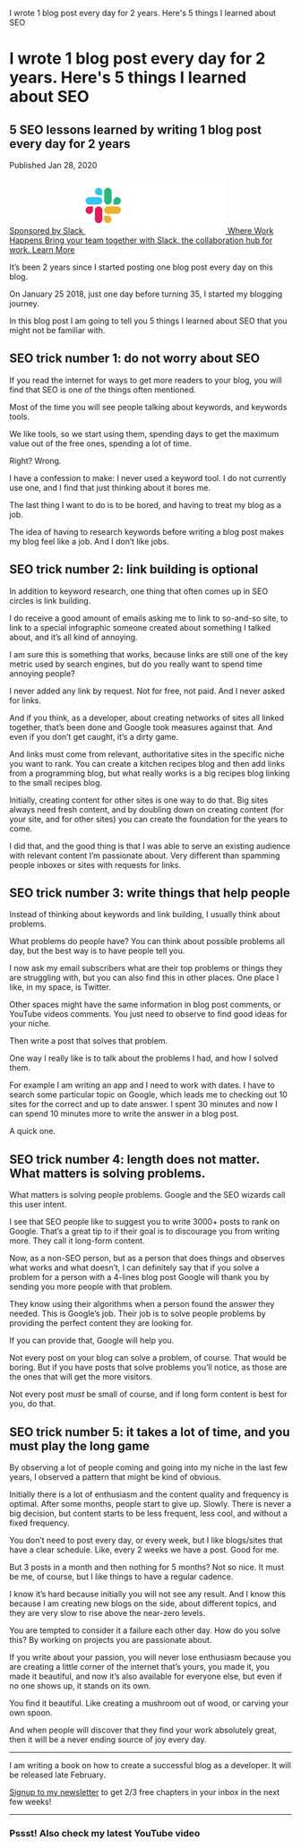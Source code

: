 I wrote 1 blog post every day for 2 years. Here's 5 things I learned about SEO

# I wrote 1 blog post every day for 2 years. Here's 5 things I learned about SEO

## 5 SEO lessons learned by writing 1 blog post every day for 2 years

 Published Jan 28, 2020

[   Sponsored by Slack            ![1559077218-slack-native-solid_2x.png](../_resources/55a372c621213c602ba09e10a87b9626.png)      Where Work Happens    Bring your team together with Slack, the collaboration hub for work.    Learn More](https://srv.buysellads.com/ads/click/x/GTND42QYCTSD4KQNCVSLYKQMFTYD623NF6SI4Z3JCWADTKJNCE7I653KC6BIEK3NCKSIKK3EHJNCLSIZ?segment=placement:flaviocopescom;)

It’s been 2 years since I started posting one blog post every day on this blog.

On January 25 2018, just one day before turning 35, I started my blogging journey.

In this blog post I am going to tell you 5 things I learned about SEO that you might not be familiar with.

## SEO trick number 1: do not worry about SEO

If you read the internet for ways to get more readers to your blog, you will find that SEO is one of the things often mentioned.

Most of the time you will see people talking about keywords, and keywords tools.

We like tools, so we start using them, spending days to get the maximum value out of the free ones, spending a lot of time.

Right? Wrong.

I have a confession to make: I never used a keyword tool. I do not currently use one, and I find that just thinking about it bores me.

The last thing I want to do is to be bored, and having to treat my blog as a job.

The idea of having to research keywords before writing a blog post makes my blog feel like a job. And I don’t like jobs.

## SEO trick number 2: link building is optional

In addition to keyword research, one thing that often comes up in SEO circles is link building.

I do receive a good amount of emails asking me to link to so-and-so site, to link to a special infographic someone created about something I talked about, and it’s all kind of annoying.

I am sure this is something that works, because links are still one of the key metric used by search engines, but do you really want to spend time annoying people?

I never added any link by request. Not for free, not paid. And I never asked for links.

And if you think, as a developer, about creating networks of sites all linked together, that’s been done and Google took measures against that. And even if you don’t get caught, it’s a dirty game.

And links must come from relevant, authoritative sites in the specific niche you want to rank. You can create a kitchen recipes blog and then add links from a programming blog, but what really works is a big recipes blog linking to the small recipes blog.

Initially, creating content for other sites is one way to do that. Big sites always need fresh content, and by doubling down on creating content (for your site, and for other sites) you can create the foundation for the years to come.

I did that, and the good thing is that I was able to serve an existing audience with relevant content I’m passionate about. Very different than spamming people inboxes or sites with requests for links.

## SEO trick number 3: write things that help people

Instead of thinking about keywords and link building, I usually think about problems.

What problems do people have? You can think about possible problems all day, but the best way is to have people tell you.

I now ask my email subscribers what are their top problems or things they are struggling with, but you can also find this in other places. One place I like, in my space, is Twitter.

Other spaces might have the same information in blog post comments, or YouTube videos comments. You just need to observe to find good ideas for your niche.

Then write a post that solves that problem.

One way I really like is to talk about the problems I had, and how I solved them.

For example I am writing an app and I need to work with dates. I have to search some particular topic on Google, which leads me to checking out 10 sites for the correct and up to date answer. I spent 30 minutes and now I can spend 10 minutes more to write the answer in a blog post.

A quick one.

## SEO trick number 4: length does not matter. What matters is solving problems.

What matters is solving people problems. Google and the SEO wizards call this user intent.

I see that SEO people like to suggest you to write 3000+ posts to rank on Google. That’s a great tip to if their goal is to discourage you from writing more. They call it long-form content.

Now, as a non-SEO person, but as a person that does things and observes what works and what doesn’t, I can definitely say that if you solve a problem for a person with a 4-lines blog post Google will thank you by sending you more people with that problem.

They know using their algorithms when a person found the answer they needed. This is Google’s job. Their job is to solve people problems by providing the perfect content they are looking for.

If you can provide that, Google will help you.

Not every post on your blog can solve a problem, of course. That would be boring. But if you have posts that solve problems you’ll notice, as those are the ones that will get the more visitors.

Not every post *must* be small of course, and if long form content is best for you, do that.

## SEO trick number 5: it takes a lot of time, and you must play the long game

By observing a lot of people coming and going into my niche in the last few years, I observed a pattern that might be kind of obvious.

Initially there is a lot of enthusiasm and the content quality and frequency is optimal. After some months, people start to give up. Slowly. There is never a big decision, but content starts to be less frequent, less cool, and without a fixed frequency.

You don’t need to post every day, or every week, but I like blogs/sites that have a clear schedule. Like, every 2 weeks we have a post. Good for me.

But 3 posts in a month and then nothing for 5 months? Not so nice. It must be me, of course, but I like things to have a regular cadence.

I know it’s hard because initially you will not see any result. And I know this because I am creating new blogs on the side, about different topics, and they are very slow to rise above the near-zero levels.

You are tempted to consider it a failure each other day.
How do you solve this? By working on projects you are passionate about.

If you write about your passion, you will never lose enthusiasm because you are creating a little corner of the internet that’s yours, you made it, you made it beautiful, and now it’s also available for everyone else, but even if no one shows up, it stands on its own.

You find it beautiful. Like creating a mushroom out of wood, or carving your own spoon.

And when people will discover that they find your work absolutely great, then it will be a never ending source of joy every day.

* * *

I am writing a book on how to create a successful blog as a developer.
It will be released late February.

 [Signup to my newsletter](https://flaviocopes.com/page/newsletter/) to get 2/3 free chapters in your inbox in the next few weeks!

* * *

### Pssst! Also check my latest YouTube video